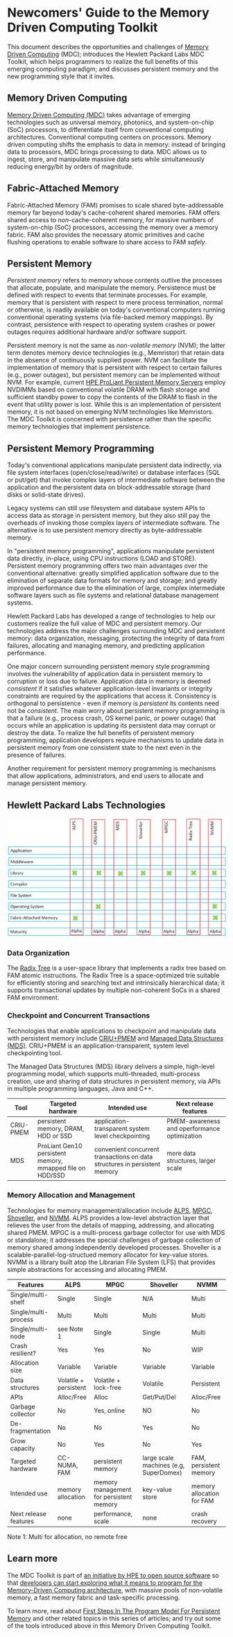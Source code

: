 # Newcomers' Guide to the Memory Driven Computing Toolkit

<!---Author:  terence.p.kelly@hpe.com-->

This document describes the opportunities and challenges of [Memory
Driven Computing](https://www.labs.hpe.com/next-next/mdc) (MDC); introduces the Hewlett Packard Labs MDC
Toolkit, which helps programmers to realize the full benefits of this
emerging computing paradigm; and discusses persistent memory and the
new programming style that it invites.

## Memory Driven Computing

[Memory Driven Computing (MDC)](https://www.hpe.com/us/en/newsroom/news-archive/press-release/2016/11/1287610-hewlett-packard-enterprise-demonstrates-worlds-first-memory-driven-computing-architecture.html) takes advantage of emerging technologies such as universal
memory, photonics, and system-on-chip (SoC) processors, to differentiate itself from 
conventional computing architectures.  Conventional
computing centers on processors.  Memory driven computing shifts
the emphasis to data in memory: instead of bringing data to processors,
MDC brings processing to data.  MDC allows us to ingest, store, and
manipulate massive data sets while simultaneously reducing energy/bit
by orders of magnitude.

## Fabric-Attached Memory

Fabric-Attached Memory (FAM) promises to scale shared
byte-addressable memory far beyond today's cache-coherent shared
memories.  FAM offers shared access to *non*-cache-coherent memory, 
for massive numbers of system-on-chip (SoC) processors, accessing the memory
over a memory fabric.  FAM also provides the necessary atomic primitives
and cache flushing operations to enable software to share
access to FAM *safely*.

## Persistent Memory

*Persistent memory* refers to memory whose contents outlive
the processes that allocate, populate, and manipulate the memory. 
Persistence must be defined with respect to
events that terminate processes.  For example, memory that is
persistent with respect to mere process termination, normal or
otherwise, is readily available on today's conventional computers
running conventional operating systems (via file-backed memory
mappings).  By contrast, persistence with respect to operating system
crashes or power outages requires additional hardware and/or software
support.

Persistent memory is not the same as *non-volatile memory* (NVM); the
latter term denotes memory device technologies (e.g., Memristor) that
retain data in the absence of continuously supplied power.  NVM can
facilitate the implementation of memory that is persistent with
respect to certain failures (e.g., power outages), but persistent memory can be
implemented without NVM.  For example, current [HPE ProLiant Persistent Memory 
Servers](https://www.hpe.com/us/en/servers/persistent-memory.html) 
employ NVDIMMs based on conventional volatile DRAM with
flash storage and sufficient standby power to copy the contents of
the DRAM to flash in the event that utility power is lost. While this
is an implementation of persistent memory, it is not based on emerging NVM
technologies like Memristors. The MDC Toolkit is concerned with persistence
rather than the specific memory technologies that implement persistence.

## Persistent Memory Programming

Today's conventional applications manipulate persistent data
indirectly, via file system interfaces (open/close/read/write) or
database interfaces (SQL or put/get) that invoke complex layers of
intermediate software between the application and the persistent data
on block-addressable storage (hard disks or solid-state drives).

Legacy systems can still use filesystem and database system APIs to access data
as storage in persistent memory, but they also still pay the overheads of invoking those 
complex layers of intermediate software.  The alternative is to use persistent memory 
directly as byte-addressable memory.

In "persistent memory programming", applications manipulate
persistent data directly, in-place, using CPU instructions (LOAD and
STORE).  Persistent memory programming offers two main advantages over the
conventional alternative: greatly simplified application software due
to the elimination of separate data formats for memory and storage;
and greatly improved performance due to the elimination of large,
complex intermediate software layers such as file systems and
relational database management systems.

Hewlett Packard Labs has developed a range of technologies to help
our customers realize the full value of MDC and persistent memory.  Our
technologies address the major challenges surrounding MDC and persistent memory:
data organization, messaging, protecting the integrity of data from
failures, allocating and managing memory, and predicting application
performance.

One major concern surrounding persistent memory style programming involves the
vulnerability of application data in persistent memory to corruption
or loss due to failure.  Application data in memory is deemed
*consistent* if it satisfies whatever application-level invariants or
integrity constraints are required by the applications that access
it.  Consistency is orthogonal to persistence - even if memory is
*persistent* its contents need not be *consistent*.  The main worry
about persistent memory programming is that a failure (e.g., process crash,
OS kernel panic, or power outage) that occurs while an application is
updating its persistent data may corrupt or destroy the data.  To
realize the full benefits of persistent memory programming, application
developers require mechanisms to update data in persistent memory from one
consistent state to the next even in the presence of failures.

Another requirement for persistent memory programming is mechanisms that
allow applications, administrators, and end users to allocate and
manage persistent memory.

## Hewlett Packard Labs Technologies

![](Layer_cake.PNG?raw=true)

### Data Organization

The [Radix Tree](README-Radix-Tree.md) is a user-space library that
implements a radix tree based on FAM atomic instructions.  The Radix
Tree is a space-optimized trie suitable for efficiently storing 
and searching text and intrinsically hierarchical data; it supports
transactional updates by multiple non-coherent SoCs in a shared FAM
environment.

<!---
### Messaging

[FAM-Messaging](README-fam-messaging.md) is an efficient
implementation for inter-process communication via a shared memory
ringbuffer.  On the sender side, the implementation provides a simple
asynchronous send interface; receivers block until a message arrives.
The implementation supports concurrent reads and writes.
-->

### Checkpoint and Concurrent Transactions

Technologies that enable applications to checkpoint and manipulate data with persistent memory include
[CRIU+PMEM](README-CRIU-PMEM.md) and 
[Managed Data Structures (MDS)](README-MDS.md).
CRIU+PMEM is an application-transparent, system level checkpointing tool. 
<!--- Atlas is for both new and existing multi-threaded applications
written in C/Pthreads.  FOEDUS is a database engine roughly similar in operation to Berkeley DB but optimized for
large-memory manycore machines. Ken is a platform for fault-tolerant
distributed computing; it provides a persistent heap that supports
Pmem-style programming even on conventional hardware with disk-based
durability.  libnvwal uses Pmem to accelerate performance for
write-ahead logging in database engines such as MySQL.-->
The Managed Data Structures (MDS) library delivers a simple, high-level programming model, 
which supports multi-threaded, multi-process creation, use and sharing of data structures in persistent memory, 
via APIs in multiple programming languages, Java and C++.
 

| Tool      | Targeted hardware | Intended use                                             | Next release features |
| ---       | ---                   | ---                                                      | ---                   |
| CRIU-PMEM | persistent memory, DRAM, HDD or SSD  | application-transparent system level checkpointing       | PMEM-awareness and operformance optimization |
| MDS       | ProLiant Gen10 persistent memory, mmapped file on HDD/SSD  | convenient concurrent transactions on data structures in persistent memory | more data structures, larger scale |


### Memory Allocation and Management

Technologies for memory management/allocation include
[ALPS](README-ALPS.md),
[MPGC](README-MPGC.md),
[Shoveller](README-Shoveller.md), and
[NVMM](README-NVMM.md).
ALPS provides a low-level abstraction layer that relieves the user
from the details of mapping, addressing, and allocating shared PMEM.
MPGC is a multi-process garbage collector for use
with MDS or standalone; it addresses the special challenges of garbage collection
of memory shared among independently developed processes. Shoveller is
a scalable-parallel-log-structued memory
allocator for key-value
stores.  NVMM is a library built atop the Librarian File System
(LFS) that provides simple abstractions for accessing and allocating
PMEM.

| Features             | ALPS                  | MPGC                 | Shoveller     | NVMM       |
| ---                  | ---                   | ---                  | ---         | ---        |
| Single/multi-shelf   | Single                | Single               | N/A         | Multi      |
| Single/multi-process | Multi                 | Multi                | Multi       | Multi      |
| Single/multi-node    | see Note 1            | Single               | Single      | Multi      |
| Crash resilient?     | Yes                   | Yes                  | No          | WIP        |
| Allocation size      | Variable              | Variable             | Variable    | Variable   |
| Data structures      | Volatile + persistent | Volatile + lock-free | Volatile    | Persistent |
| APIs                 | Alloc/Free            | Alloc                | Get/Put/Del | Alloc/Free |
| Garbage collector    | No                    | Yes, online          | NO          | No         |
| De-fragmentation     | No                    | No                   | Yes         | No         |
| Grow capacity        | No                    | Yes                  | No          | Yes        |
| Targeted hardware    | CC-NUMA, FAM          | persistent memory    |large scale machines (e.g, SuperDomex)| FAM, persistent memory |
| Intended use         | memory allocation     | memory management for persistent memory |key-value store|memory allocation for FAM| 
| Next release features | none                 | performance, scale   |none| crash recovery|

Note 1:  Multi for allocation, no remote free

<!---### Performance Emulation

[Quartz](README-Quartz.md) is a performance emulator for NVM.  Quartz
enables an efficient emulation of a wide range of NVM latencies and
bandwidth characteristics for performance evaluation of emerging
byte-addressable NVMs and their impact on application performance
(without modifying or instrumenting their source code) by leveraging
features available in commodity hardware.
-->

## Learn more

The MDC Toolkit is part of [an initiative by HPE to open source software](https://community.hpe.com/t5/Behind-the-scenes-Labs/Discover-2016-The-Machine-is-an-open-source-project/ba-p/6865943#.WJrIjPL57Lj) 
so that [developers can start exploring what it means to program for the Memory-Driven Computing architecture](https://www.labs.hpe.com/the-machine/the-machine-distribution), 
with massive pools of non-volatile memory, a fast memory fabric and task-specific processing.

To learn more, read about [First Steps In The Program Model For Persistent Memory](https://www.nextplatform.com/2016/04/25/first-steps-program-model-persistent-memory/) and other related topics in this series of articles; and try out some of the tools introduced above in this Memory Driven Computing Toolkit.
